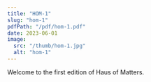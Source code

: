 ```yaml
---
title: "HOM-1"
slug: "hom-1"
pdfPath: "/pdf/hom-1.pdf"
date: 2023-06-01
image: 
  src: "/thumb/hom-1.jpg"
  alt: "hom-1"
---
```


Welcome to the first edition of Haus of Matters.